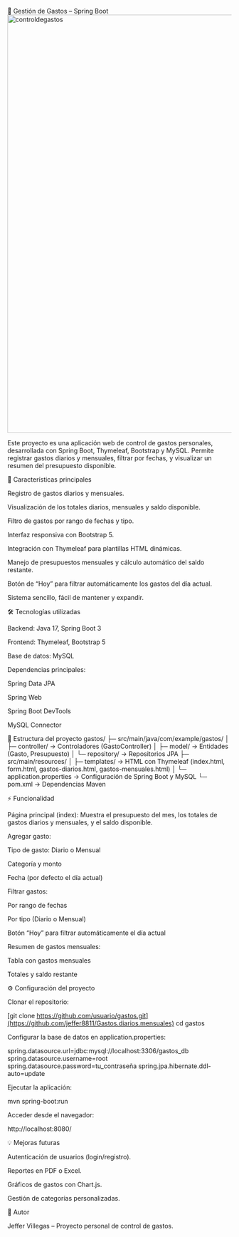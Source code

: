 🧾 Gestión de Gastos – Spring Boot
<img width="1904" height="939" alt="controldegastos" src="https://github.com/user-attachments/assets/1fcb9835-57b2-42fd-9241-04252a5818ec" />

Este proyecto es una aplicación web de control de gastos personales, desarrollada con Spring Boot, Thymeleaf, Bootstrap y MySQL. Permite registrar gastos diarios y mensuales, filtrar por fechas, y visualizar un resumen del presupuesto disponible.

🔹 Características principales

Registro de gastos diarios y mensuales.

Visualización de los totales diarios, mensuales y saldo disponible.

Filtro de gastos por rango de fechas y tipo.

Interfaz responsiva con Bootstrap 5.

Integración con Thymeleaf para plantillas HTML dinámicas.

Manejo de presupuestos mensuales y cálculo automático del saldo restante.

Botón de “Hoy” para filtrar automáticamente los gastos del día actual.

Sistema sencillo, fácil de mantener y expandir.

🛠 Tecnologías utilizadas

Backend: Java 17, Spring Boot 3

Frontend: Thymeleaf, Bootstrap 5

Base de datos: MySQL

Dependencias principales:

Spring Data JPA

Spring Web

Spring Boot DevTools

MySQL Connector

📂 Estructura del proyecto
gastos/
├─ src/main/java/com/example/gastos/
│  ├─ controller/       -> Controladores (GastoController)
│  ├─ model/            -> Entidades (Gasto, Presupuesto)
│  └─ repository/       -> Repositorios JPA
├─ src/main/resources/
│  ├─ templates/        -> HTML con Thymeleaf (index.html, form.html, gastos-diarios.html, gastos-mensuales.html)
│  └─ application.properties -> Configuración de Spring Boot y MySQL
└─ pom.xml              -> Dependencias Maven

⚡ Funcionalidad

Página principal (index):
Muestra el presupuesto del mes, los totales de gastos diarios y mensuales, y el saldo disponible.

Agregar gasto:

Tipo de gasto: Diario o Mensual

Categoría y monto

Fecha (por defecto el día actual)

Filtrar gastos:

Por rango de fechas

Por tipo (Diario o Mensual)

Botón “Hoy” para filtrar automáticamente el día actual

Resumen de gastos mensuales:

Tabla con gastos mensuales

Totales y saldo restante

⚙ Configuración del proyecto

Clonar el repositorio:

[git clone https://github.com/usuario/gastos.git](https://github.com/jeffer8811/Gastos.diarios.mensuales)
cd gastos


Configurar la base de datos en application.properties:

spring.datasource.url=jdbc:mysql://localhost:3306/gastos_db
spring.datasource.username=root
spring.datasource.password=tu_contraseña
spring.jpa.hibernate.ddl-auto=update


Ejecutar la aplicación:

mvn spring-boot:run


Acceder desde el navegador:

http://localhost:8080/

💡 Mejoras futuras

Autenticación de usuarios (login/registro).

Reportes en PDF o Excel.

Gráficos de gastos con Chart.js.

Gestión de categorías personalizadas.

📌 Autor

Jeffer Villegas – Proyecto personal de control de gastos.
